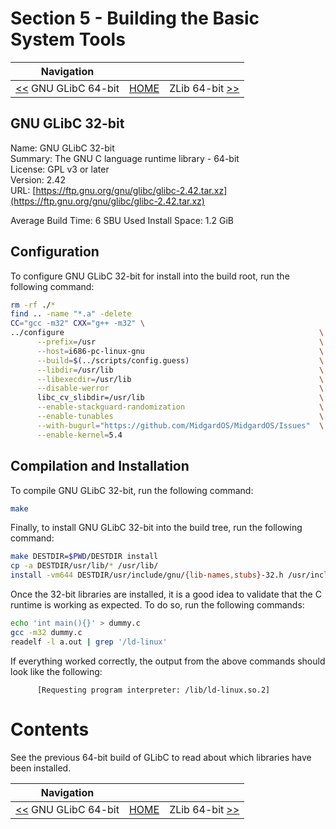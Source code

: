 # Section 5 - Building the Basic System Tools

| Navigation |||
| --- | --- | ---: |
| [<<](./GLibC64bit.md) GNU GLibC 64-bit | [HOME](../README.md) | ZLib 64-bit [>>](./ZLib64bit.md) |

## GNU GLibC 32-bit

Name: GNU GLibC 32-bit<br />
Summary: The GNU C language runtime library - 64-bit<br />
License: GPL v3 or later<br />
Version: 2.42<br />
URL: [https://ftp.gnu.org/gnu/glibc/glibc-2.42.tar.xz](https://ftp.gnu.org/gnu/glibc/glibc-2.42.tar.xz)<br />

Average Build Time: 6 SBU
Used Install Space: 1.2 GiB

## Configuration

To configure GNU GLibC 32-bit for install into the build root, run the following command:

```bash
rm -rf ./*
find .. -name "*.a" -delete
CC="gcc -m32" CXX="g++ -m32" \
../configure                                                         \
      --prefix=/usr                                                  \
      --host=i686-pc-linux-gnu                                       \
      --build=$(../scripts/config.guess)                             \
      --libdir=/usr/lib                                              \
      --libexecdir=/usr/lib                                          \
      --disable-werror                                               \
      libc_cv_slibdir=/usr/lib                                       \
      --enable-stackguard-randomization                              \
      --enable-tunables                                              \
      --with-bugurl="https://github.com/MidgardOS/MidgardOS/Issues"  \
      --enable-kernel=5.4
```

## Compilation and Installation

To compile GNU GLibC 32-bit, run the following command:

```bash
make
```

Finally, to install GNU GLibC 32-bit into the build tree, run the following command:

```bash
make DESTDIR=$PWD/DESTDIR install
cp -a DESTDIR/usr/lib/* /usr/lib/
install -vm644 DESTDIR/usr/include/gnu/{lib-names,stubs}-32.h /usr/include/gnu/
```

Once the 32-bit libraries are installed, it is a good idea to validate that the C runtime is working as expected. To do so, run the following commands:

```bash
echo 'int main(){}' > dummy.c
gcc -m32 dummy.c
readelf -l a.out | grep '/ld-linux'
```

If everything worked correctly, the output from the above commands should look like the following:

```
      [Requesting program interpreter: /lib/ld-linux.so.2]
```

# Contents

See the previous 64-bit build of GLibC to read about which libraries have been installed.

| Navigation |||
| --- | --- | ---: |
| [<<](./GLibC64bit.md) GNU GLibC 64-bit | [HOME](../README.md) | ZLib 64-bit [>>](./ZLib64bit.md) |
